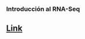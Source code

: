 
<h3> Introducción al RNA-Seq </h3>

## [Link](https://leandroroser.github.io/presentations/#/slide-1)
